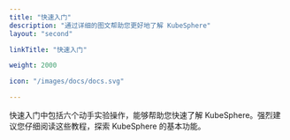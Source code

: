 ```yaml
---
title: "快速入门"
description: "通过详细的图文帮助您更好地了解 KubeSphere"
layout: "second"

linkTitle: "快速入门"

weight: 2000

icon: "/images/docs/docs.svg"

---
```


快速入门中包括六个动手实验操作，能够帮助您快速了解 KubeSphere。强烈建议您仔细阅读这些教程，探索 KubeSphere 的基本功能。
